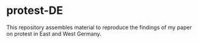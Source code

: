 # protest-DE
This repository assembles material to reproduce the findings of my paper on protest in East and West Germany.
